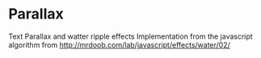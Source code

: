 # Parallax
Text Parallax and watter ripple effects
Implementation from the javascript algorithm from http://mrdoob.com/lab/javascript/effects/water/02/
